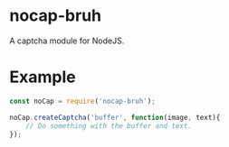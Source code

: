 # nocap-bruh
A captcha module for NodeJS.

# Example
```js
const noCap = require('nocap-bruh');

noCap.createCaptcha('buffer', function(image, text){
    // Do something with the buffer and text.
});
```
